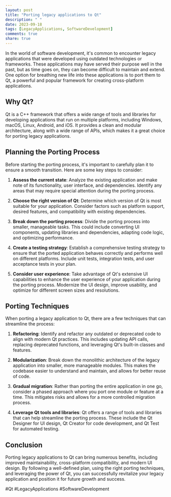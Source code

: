 ```yaml
---
layout: post
title: "Porting legacy applications to Qt"
description: " "
date: 2023-09-18
tags: [LegacyApplications, SoftwareDevelopment]
comments: true
share: true
---
```


In the world of software development, it's common to encounter legacy applications that were developed using outdated technologies or frameworks. These applications may have served their purpose well in the past, but as time goes on, they can become difficult to maintain and extend. One option for breathing new life into these applications is to port them to Qt, a powerful and popular framework for creating cross-platform applications.

## Why Qt?

Qt is a C++ framework that offers a wide range of tools and libraries for developing applications that run on multiple platforms, including Windows, macOS, Linux, Android, and iOS. It provides a clean and modular architecture, along with a wide range of APIs, which makes it a great choice for porting legacy applications.

## Planning the Porting Process

Before starting the porting process, it's important to carefully plan it to ensure a smooth transition. Here are some key steps to consider:

1. **Assess the current state**: Analyze the existing application and make note of its functionality, user interface, and dependencies. Identify any areas that may require special attention during the porting process.

2. **Choose the right version of Qt**: Determine which version of Qt is most suitable for your application. Consider factors such as platform support, desired features, and compatibility with existing dependencies.

3. **Break down the porting process**: Divide the porting process into smaller, manageable tasks. This could include converting UI components, updating libraries and dependencies, adapting code logic, and optimizing performance.

4. **Create a testing strategy**: Establish a comprehensive testing strategy to ensure that the ported application behaves correctly and performs well on different platforms. Include unit tests, integration tests, and user acceptance tests in your plan.

5. **Consider user experience**: Take advantage of Qt's extensive UI capabilities to enhance the user experience of your application during the porting process. Modernize the UI design, improve usability, and optimize for different screen sizes and resolutions.

## Porting Techniques

When porting a legacy application to Qt, there are a few techniques that can streamline the process:

1. **Refactoring**: Identify and refactor any outdated or deprecated code to align with modern Qt practices. This includes updating API calls, replacing deprecated functions, and leveraging Qt's built-in classes and features.

2. **Modularization**: Break down the monolithic architecture of the legacy application into smaller, more manageable modules. This makes the codebase easier to understand and maintain, and allows for better reuse of code.

3. **Gradual migration**: Rather than porting the entire application in one go, consider a phased approach where you port one module or feature at a time. This mitigates risks and allows for a more controlled migration process.

4. **Leverage Qt tools and libraries**: Qt offers a range of tools and libraries that can help streamline the porting process. These include the Qt Designer for UI design, Qt Creator for code development, and Qt Test for automated testing.

## Conclusion

Porting legacy applications to Qt can bring numerous benefits, including improved maintainability, cross-platform compatibility, and modern UI design. By following a well-defined plan, using the right porting techniques, and leveraging the power of Qt, you can successfully revitalize your legacy application and position it for future growth and success.

#Qt #LegacyApplications #SoftwareDevelopment